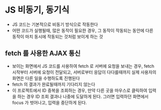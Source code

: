 # JS 비동기, 동기식
- JS 코드는 기본적으로 비동기 방식으로 작동한다
- 어떤 코드가 실행될때, 많은 동작이 필요한 경우, 그 동작이 작동되는 동안에
다른 동작이 마치 동시에 작동되는 것처럼 보이게 하는 것

## fetch 를 사용한 AJAX 통신
- 보이는 화면에서 JS 코드를 사용하여 fetch 로 서버에 요청을 보내는 경우,
fetch 시작부터 서버에 요청이 전달되고, 서버로부터 응답이 다다를때까지 실제
사용자의 화면은 다른 일을 수행하도록 진행된다
- fetch 의 결과가 완료될때까지 기다리지 않는다
- 이 프로젝트에서 ID 중복을 조회하는 경우, 만약 다른 곳을 마우스로 클릭하여 입력을
하는 경우 ID 조회 결과나 나중에 도달하게 된다. 그러면 입력하던 화면에서 focus 가 벗어나고, 입력을 중단하게 된다.
